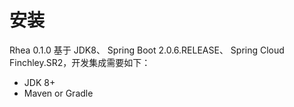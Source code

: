# 安装

Rhea 0.1.0 基于 JDK8、 Spring Boot 2.0.6.RELEASE、 Spring Cloud Finchley.SR2，开发集成需要如下：

- JDK 8+
- Maven or Gradle
